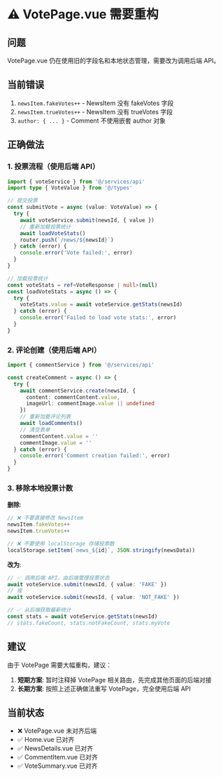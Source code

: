 # ⚠️ VotePage.vue 需要重构

## 问题
VotePage.vue 仍在使用旧的字段名和本地状态管理，需要改为调用后端 API。

## 当前错误
1. `newsItem.fakeVotes++` - NewsItem 没有 fakeVotes 字段
2. `newsItem.trueVotes++` - NewsItem 没有 trueVotes 字段  
3. `author: { ... }` - Comment 不使用嵌套 author 对象

## 正确做法

### 1. 投票流程（使用后端 API）

```typescript
import { voteService } from '@/services/api'
import type { VoteValue } from '@/types'

// 提交投票
const submitVote = async (value: VoteValue) => {
  try {
    await voteService.submit(newsId, { value })
    // 重新加载投票统计
    await loadVoteStats()
    router.push(`/news/${newsId}`)
  } catch (error) {
    console.error('Vote failed:', error)
  }
}

// 加载投票统计
const voteStats = ref<VoteResponse | null>(null)
const loadVoteStats = async () => {
  try {
    voteStats.value = await voteService.getStats(newsId)
  } catch (error) {
    console.error('Failed to load vote stats:', error)
  }
}
```

### 2. 评论创建（使用后端 API）

```typescript
import { commentService } from '@/services/api'

const createComment = async () => {
  try {
    await commentService.create(newsId, {
      content: commentContent.value,
      imageUrl: commentImage.value || undefined
    })
    // 重新加载评论列表
    await loadComments()
    // 清空表单
    commentContent.value = ''
    commentImage.value = ''
  } catch (error) {
    console.error('Comment creation failed:', error)
  }
}
```

### 3. 移除本地投票计数

**删除**:
```typescript
// ❌ 不要直接修改 NewsItem
newsItem.fakeVotes++
newsItem.trueVotes++

// ❌ 不要使用 localStorage 存储投票数
localStorage.setItem(`news_${id}`, JSON.stringify(newsData))
```

**改为**:
```typescript
// ✅ 调用后端 API，由后端管理投票状态
await voteService.submit(newsId, { value: 'FAKE' })
// 或
await voteService.submit(newsId, { value: 'NOT_FAKE' })

// ✅ 从后端获取最新统计
const stats = await voteService.getStats(newsId)
// stats.fakeCount, stats.notFakeCount, stats.myVote
```

## 建议

由于 VotePage 需要大幅重构，建议：

1. **短期方案**: 暂时注释掉 VotePage 相关路由，先完成其他页面的后端对接
2. **长期方案**: 按照上述正确做法重写 VotePage，完全使用后端 API

## 当前状态

- ❌ VotePage.vue 未对齐后端
- ✅ Home.vue 已对齐
- ✅ NewsDetails.vue 已对齐
- ✅ CommentItem.vue 已对齐
- ✅ VoteSummary.vue 已对齐
